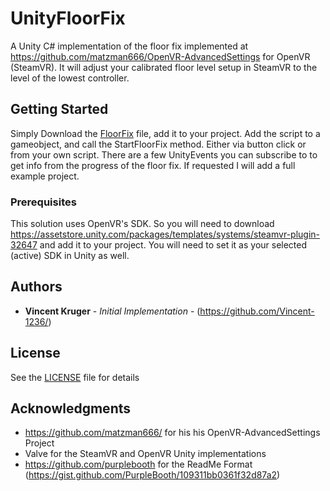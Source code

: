 # UnityFloorFix

A Unity C# implementation of the floor fix implemented at https://github.com/matzman666/OpenVR-AdvancedSettings for OpenVR (SteamVR). 
It will adjust your calibrated floor level setup in SteamVR to the level of the lowest controller.

## Getting Started

Simply Download the [FloorFix](FloorFix.cs) file, add it to your project.
Add the script to a gameobject, and call the StartFloorFix method. Either via button click or from your own script.
There are a few UnityEvents you can subscribe to to get info from the progress of the floor fix.
If requested I will add a full example project.

### Prerequisites

This solution uses OpenVR's SDK. So you will need to download https://assetstore.unity.com/packages/templates/systems/steamvr-plugin-32647 and add it to your project. 
You will need to set it as your selected (active) SDK in Unity as well.

## Authors

* **Vincent Kruger** - *Initial Implementation* - (https://github.com/Vincent-1236/)

## License

See the [LICENSE](LICENSE) file for details

## Acknowledgments

* https://github.com/matzman666/ for his his OpenVR-AdvancedSettings Project
* Valve for the SteamVR and OpenVR Unity implementations
* https://github.com/purplebooth for the ReadMe Format (https://gist.github.com/PurpleBooth/109311bb0361f32d87a2)
